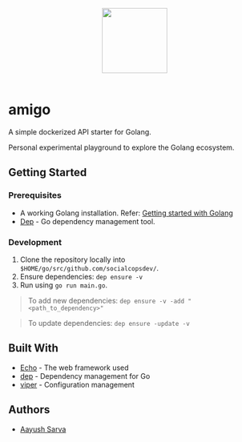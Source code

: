 <p align="center">
  <img src="https://golangtraining-in-web.appspot.com/img/cowboy-color.png" height="130px"/>
  <br><br>
</p>

# amigo

A simple dockerized API starter for Golang.

Personal experimental playground to explore the Golang ecosystem.

## Getting Started

<!-- These instructions will get you a copy of the project up and running on your local machine for development and testing purposes. See deployment for notes on how to deploy the project on a live system. -->

### Prerequisites

- A working Golang installation. Refer: [Getting started with Golang](https://golang.org/doc/install)
- [Dep](https://golang.github.io/dep/) - Go dependency management tool.

### Development

1. Clone the repository locally into `$HOME/go/src/github.com/socialcopsdev/`.
2. Ensure dependencies: `dep ensure -v`
3. Run using `go run main.go`.

> To add new dependencies: `dep ensure -v -add "<path_to_dependency>"`

> To update dependencies: `dep ensure -update -v`

<!-- ### Installing

A step by step series of examples that tell you have to get a development env running

Say what the step will be

```
Give the example
```

And repeat

```
until finished
```

End with an example of getting some data out of the system or using it for a little demo

## Running the tests

Explain how to run the automated tests for this system

### Break down into end to end tests

Explain what these tests test and why

```
Give an example
```

### And coding style tests

Explain what these tests test and why

```
Give an example
```

## Deployment

Add additional notes about how to deploy this on a live system -->

## Built With

* [Echo](https://echo.labstack.com/) - The web framework used
* [dep](https://maven.apache.org/) - Dependency management for Go
* [viper](https://github.com/spf13/viper) - Configuration management

<!-- ## Contributing

Please read [CONTRIBUTING.md](https://gist.github.com/PurpleBooth/b24679402957c63ec426) for details on our code of conduct, and the process for submitting pull requests to us.

## Versioning

We use [SemVer](http://semver.org/) for versioning. For the versions available, see the [tags on this repository](https://github.com/your/project/tags). -->

## Authors

* [Aayush Sarva](https://github.com/checkaayush)

<!--
See also the list of [contributors](https://github.com/your/project/contributors) who participated in this project.

## License

This project is licensed under the MIT License - see the [LICENSE.md](LICENSE.md) file for details

## Acknowledgments

* Hat tip to anyone who's code was used
* Inspiration
* etc -->
